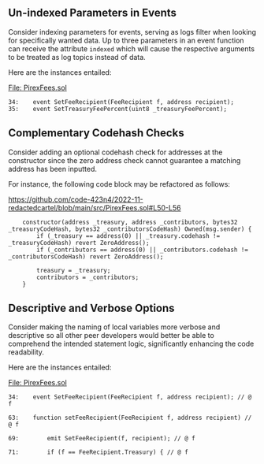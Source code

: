 ## Un-indexed Parameters in Events
Consider indexing parameters for events, serving as logs filter when looking for specifically wanted data. Up to three parameters in an event function can receive the attribute `indexed` which will cause the respective arguments to be treated as log topics instead of data.

Here are the instances entailed:

[File: PirexFees.sol](https://github.com/code-423n4/2022-11-redactedcartel/blob/main/src/PirexFees.sol)

```
34:    event SetFeeRecipient(FeeRecipient f, address recipient);
35:    event SetTreasuryFeePercent(uint8 _treasuryFeePercent);
```
## Complementary Codehash Checks
Consider adding an optional codehash check for addresses at the constructor since the zero address check cannot guarantee a matching address has been inputted.

For instance, the following code block may be refactored as follows:

https://github.com/code-423n4/2022-11-redactedcartel/blob/main/src/PirexFees.sol#L50-L56

```
    constructor(address _treasury, address _contributors, bytes32 _treasuryCodeHash, bytes32 _contributorsCodeHash) Owned(msg.sender) {
        if (_treasury == address(0) || _treasury.codehash != _treasuryCodeHash) revert ZeroAddress();
        if (_contributors == address(0) || _contributors.codehash != _contributorsCodeHash) revert ZeroAddress();

        treasury = _treasury;
        contributors = _contributors;
    }
```
## Descriptive and Verbose Options
Consider making the naming of local variables more verbose and descriptive so all other peer developers would better be able to comprehend the intended statement logic, significantly enhancing the code readability. 

Here are the instances entailed:

[File: PirexFees.sol](https://github.com/code-423n4/2022-11-redactedcartel/blob/main/src/PirexFees.sol)

```
34:    event SetFeeRecipient(FeeRecipient f, address recipient); // @ f

63:    function setFeeRecipient(FeeRecipient f, address recipient) // @ f

69:        emit SetFeeRecipient(f, recipient); // @ f

71:        if (f == FeeRecipient.Treasury) { // @ f
```